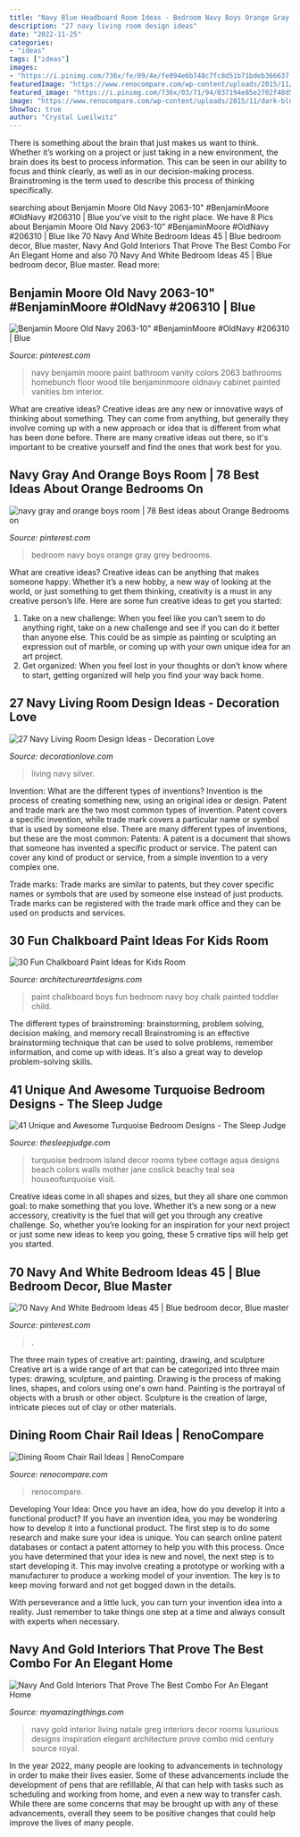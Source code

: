 ```yaml
---
title: "Navy Blue Headboard Room Ideas - Bedroom Navy Boys Orange Gray Grey Bedrooms"
description: "27 navy living room design ideas"
date: "2022-11-25"
categories:
- "ideas"
tags: ["ideas"]
images:
- "https://i.pinimg.com/736x/fe/09/4e/fe094e6b748c7fc8d51b71bdeb366637.jpg"
featuredImage: "https://www.renocompare.com/wp-content/uploads/2015/11/dark-blue.jpg"
featured_image: "https://i.pinimg.com/736x/03/71/94/037194e85e2702f48d54c3dd243b5c48--kid-bathrooms-bathroom-ideas.jpg"
image: "https://www.renocompare.com/wp-content/uploads/2015/11/dark-blue.jpg"
ShowToc: true
author: "Crystal Lueilwitz"
---
```



There is something about the brain that just makes us want to think. Whether it’s working on a project or just taking in a new environment, the brain does its best to process information. This can be seen in our ability to focus and think clearly, as well as in our decision-making process. Brainstroming is the term used to describe this process of thinking specifically.

	

		
searching about Benjamin Moore Old Navy 2063-10&quot; #BenjaminMoore #OldNavy #206310 | Blue you've visit to the right place. We have 8 Pics about Benjamin Moore Old Navy 2063-10&quot; #BenjaminMoore #OldNavy #206310 | Blue like 70 Navy And White Bedroom Ideas 45 | Blue bedroom decor, Blue master, Navy And Gold Interiors That Prove The Best Combo For An Elegant Home and also 70 Navy And White Bedroom Ideas 45 | Blue bedroom decor, Blue master. Read more:
		
    
## Benjamin Moore Old Navy 2063-10&quot; #BenjaminMoore #OldNavy #206310 | Blue

<img loading=lazy src="https://i.pinimg.com/736x/03/71/94/037194e85e2702f48d54c3dd243b5c48--kid-bathrooms-bathroom-ideas.jpg" onerror="this.onerror=null;this.src='https://tse4.mm.bing.net/th?id=OIP.SEaaOtRBaKQLCRzIvpuD4wHaLS&amp;pid=15.1';" alt="Benjamin Moore Old Navy 2063-10&quot; #BenjaminMoore #OldNavy #206310 | Blue">

_Source: pinterest.com_

>navy benjamin moore paint bathroom vanity colors 2063 bathrooms homebunch floor wood tile benjaminmoore oldnavy cabinet painted vanities bm interior. 

	

What are creative ideas?
Creative ideas are any new or innovative ways of thinking about something. They can come from anything, but generally they involve coming up with a new approach or idea that is different from what has been done before. There are many creative ideas out there, so it's important to be creative yourself and find the ones that work best for you.

    
## Navy Gray And Orange Boys Room | 78 Best Ideas About Orange Bedrooms On

<img loading=lazy src="https://i.pinimg.com/736x/57/be/72/57be7283246f2b2b46bbc4171af0c15a.jpg" onerror="this.onerror=null;this.src='https://tse1.mm.bing.net/th?id=OIP.IR1Hf_3H-p3o_jnQ8DJCAQHaLH&amp;pid=15.1';" alt="navy gray and orange boys room | 78 Best ideas about Orange Bedrooms on">

_Source: pinterest.com_

>bedroom navy boys orange gray grey bedrooms. 

	

What are creative ideas?
Creative ideas can be anything that makes someone happy. Whether it’s a new hobby, a new way of looking at the world, or just something to get them thinking, creativity is a must in any creative person’s life. Here are some fun creative ideas to get you started: 
1. Take on a new challenge: When you feel like you can’t seem to do anything right, take on a new challenge and see if you can do it better than anyone else. This could be as simple as painting or sculpting an expression out of marble, or coming up with your own unique idea for an art project. 
2. Get organized: When you feel lost in your thoughts or don’t know where to start, getting organized will help you find your way back home.

    
## 27 Navy Living Room Design Ideas - Decoration Love

<img loading=lazy src="http://www.decorationlove.com/wp-content/uploads/2016/09/Navy-Blue-and-Silver-Living-Room.jpg" onerror="this.onerror=null;this.src='https://tse1.mm.bing.net/th?id=OIP.QJE_7JLGRIHV-C3b2BGUCwHaKy&amp;pid=15.1';" alt="27 Navy Living Room Design Ideas - Decoration Love">

_Source: decorationlove.com_

>living navy silver. 

	

Invention: What are the different types of inventions?
Invention is the process of creating something new, using an original idea or design. Patent and trade mark are the two most common types of invention. Patent covers a specific invention, while trade mark covers a particular name or symbol that is used by someone else. There are many different types of inventions, but these are the most common:
Patents: A patent is a document that shows that someone has invented a specific product or service. The patent can cover any kind of product or service, from a simple invention to a very complex one.

Trade marks: Trade marks are similar to patents, but they cover specific names or symbols that are used by someone else instead of just products. Trade marks can be registered with the trade mark office and they can be used on products and services.

    
## 30 Fun Chalkboard Paint Ideas For Kids Room

<img loading=lazy src="http://www.architectureartdesigns.com/wp-content/uploads/2014/01/2011.jpg" onerror="this.onerror=null;this.src='https://tse1.mm.bing.net/th?id=OIP.5DwP7Lk-H55u4t7aMfVk_wHaLT&amp;pid=15.1';" alt="30 Fun Chalkboard Paint Ideas for Kids Room">

_Source: architectureartdesigns.com_

>paint chalkboard boys fun bedroom navy boy chalk painted toddler child. 

	

The different types of brainstroming: brainstorming, problem solving, decision making, and memory recall
Brainstroming is an effective brainstorming technique that can be used to solve problems, remember information, and come up with ideas. It's also a great way to develop problem-solving skills.

    
## 41 Unique And Awesome Turquoise Bedroom Designs - The Sleep Judge

<img loading=lazy src="https://www.thesleepjudge.com/wp-content/uploads/2017/12/Beachy.jpg" onerror="this.onerror=null;this.src='https://tse3.mm.bing.net/th?id=OIP.zpqen6KjVPgC-VrOU_6I-gHaKz&amp;pid=15.1';" alt="41 Unique and Awesome Turquoise Bedroom Designs - The Sleep Judge">

_Source: thesleepjudge.com_

>turquoise bedroom island decor rooms tybee cottage aqua designs beach colors walls mother jane coslick beachy teal sea houseofturquoise visit. 

	

Creative ideas come in all shapes and sizes, but they all share one common goal: to make something that you love. Whether it’s a new song or a new accessory, creativity is the fuel that will get you through any creative challenge. So, whether you’re looking for an inspiration for your next project or just some new ideas to keep you going, these 5 creative tips will help get you started.

    
## 70 Navy And White Bedroom Ideas 45 | Blue Bedroom Decor, Blue Master

<img loading=lazy src="https://i.pinimg.com/736x/fe/09/4e/fe094e6b748c7fc8d51b71bdeb366637.jpg" onerror="this.onerror=null;this.src='https://tse1.mm.bing.net/th?id=OIP.4Ax8JCXsryh83Kn3bF2tcwHaKJ&amp;pid=15.1';" alt="70 Navy And White Bedroom Ideas 45 | Blue bedroom decor, Blue master">

_Source: pinterest.com_

>. 

	

The three main types of creative art: painting, drawing, and sculpture
Creative art is a wide range of art that can be categorized into three main types: drawing, sculpture, and painting. Drawing is the process of making lines, shapes, and colors using one's own hand. Painting is the portrayal of objects with a brush or other object. Sculpture is the creation of large, intricate pieces out of clay or other materials.

    
## Dining Room Chair Rail Ideas | RenoCompare

<img loading=lazy src="https://www.renocompare.com/wp-content/uploads/2015/11/dark-blue.jpg" onerror="this.onerror=null;this.src='https://tse1.mm.bing.net/th?id=OIP.i2wELah8sVbcXvGHIg6BtQHaFf&amp;pid=15.1';" alt="Dining Room Chair Rail Ideas | RenoCompare">

_Source: renocompare.com_

>renocompare. 

	

Developing Your Idea: Once you have an idea, how do you develop it into a functional product?
If you have an invention idea, you may be wondering how to develop it into a functional product. The first step is to do some research and make sure your idea is unique. You can search online patent databases or contact a patent attorney to help you with this process.
Once you have determined that your idea is new and novel, the next step is to start developing it. This may involve creating a prototype or working with a manufacturer to produce a working model of your invention. The key is to keep moving forward and not get bogged down in the details.

With perseverance and a little luck, you can turn your invention idea into a reality. Just remember to take things one step at a time and always consult with experts when necessary.

    
## Navy And Gold Interiors That Prove The Best Combo For An Elegant Home

<img loading=lazy src="http://myamazingthings.com/wp-content/uploads/2017/10/navy-gold-interior-12-.jpg" onerror="this.onerror=null;this.src='https://tse4.mm.bing.net/th?id=OIP.00QOHlg7Vb_FuM_HIr57eQHaJ3&amp;pid=15.1';" alt="Navy And Gold Interiors That Prove The Best Combo For An Elegant Home">

_Source: myamazingthings.com_

>navy gold interior living natale greg interiors decor rooms luxurious designs inspiration elegant architecture prove combo mid century source royal. 

	

In the year 2022, many people are looking to advancements in technology in order to make their lives easier. Some of these advancements include the development of pens that are refillable, AI that can help with tasks such as scheduling and working from home, and even a new way to transfer cash. While there are some concerns that may be brought up with any of these advancements, overall they seem to be positive changes that could help improve the lives of many people.

